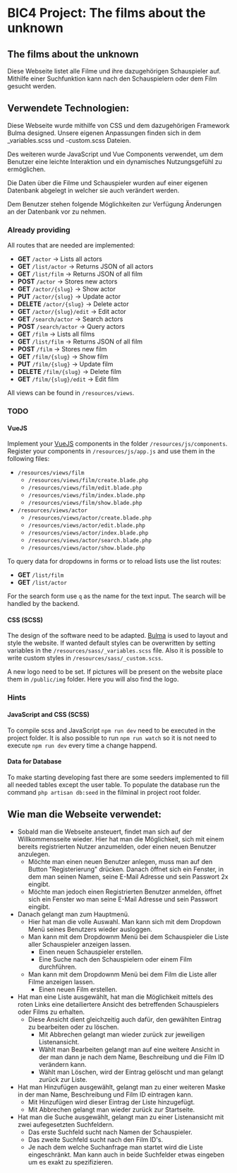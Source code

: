 # BIC4 Project: The films about the unknown

## The films about the unknown

Diese Webseite listet alle Filme und ihre dazugehörigen Schauspieler auf. 
Mithilfe einer Suchfunktion kann nach den Schauspielern oder dem Film gesucht werden.

## Verwendete Technologien:

Diese Webseite wurde mithilfe von CSS und dem dazugehörigen Framework Bulma designed.
Unsere eigenen Anpassungen finden sich in dem _variables.scss und -custom.scss Dateien.

Des weiteren wurde JavaScript und Vue Components verwendet, um dem Benutzer eine leichte Interaktion und ein dynamisches Nutzungsgefühl zu ermöglichen. 

Die Daten über die Filme und Schauspieler wurden auf einer eigenen Datenbank abgelegt in welcher sie auch verändert werden.

Dem Benutzer stehen folgende Möglichkeiten zur Verfügung Änderungen an der Datenbank vor zu nehmen.

### Already providing

All routes that are needed are implemented:
 * **GET** ```/actor``` &rarr; Lists all actors
 * **GET** ```/list/actor``` &rarr; Returns JSON of all actors
 * **GET** ```/list/film``` &rarr; Returns JSON of all film
 * **POST** ```/actor``` &rarr; Stores new actors
 * **GET** ```/actor/{slug}``` &rarr; Show actor
 * **PUT** ```/actor/{slug}``` &rarr; Update actor
 * **DELETE** ```/actor/{slug}``` &rarr; Delete actor
 * **GET** ```/actor/{slug}/edit``` &rarr; Edit actor
 * **GET** ```/search/actor``` &rarr; Search actors
 * **POST** ```/search/actor``` &rarr; Query actors
 * **GET** ```/film``` &rarr; Lists all films
 * **GET** ```/list/film``` &rarr; Returns JSON of all film
 * **POST** ```/film``` &rarr; Stores new film
 * **GET** ```/film/{slug}``` &rarr; Show film
 * **PUT** ```/film/{slug}``` &rarr; Update film
 * **DELETE** ```/film/{slug}``` &rarr; Delete film
 * **GET** ```/film/{slug}/edit``` &rarr; Edit film

All views can be found in ```/resources/views```.

### TODO

#### VueJS

Implement your [VueJS](https://vuejs.org) components in the folder ```/resources/js/components```.
Register your components in ```/resources/js/app.js``` and use them in the following files:

 * ```/resources/views/film```
     * ```/resources/views/film/create.blade.php```
     * ```/resources/views/film/edit.blade.php```
     * ```/resources/views/film/index.blade.php```
     * ```/resources/views/film/show.blade.php```
 * ```/resources/views/actor```
      * ```/resources/views/actor/create.blade.php```
      * ```/resources/views/actor/edit.blade.php```
      * ```/resources/views/actor/index.blade.php```
      * ```/resources/views/actor/search.blade.php```
      * ```/resources/views/actor/show.blade.php```

To query data for dropdowns in forms or to reload lists use the list routes:
 * **GET** ```/list/film```
 * **GET** ```/list/actor```

For the search form use ```q``` as the name for the text input.
The search will be handled by the backend.

#### CSS (SCSS)

The design of the software need to be adapted.
[Bulma](https://bulma.io) is used to layout and style the website.
If wanted default styles can be overwritten by setting variables in the ```/resources/sass/_variables.scss``` file.
Also it is possible to write custom styles in ```/resources/sass/_custom.scss```.

A new logo need to be set. If pictures will be present on the website place them in ```/public/img``` folder.
Here you will also find the logo.

### Hints

#### JavaScript and CSS (SCSS)

To compile scss and JavaScript ```npm run dev``` need to be executed in the project folder.
It is also possible to run ```npm run watch``` so it is not need to execute ```npm run dev``` every time a change happend.

#### Data for Database

To make starting developing fast there are some seeders implemented to fill all needed tables except the user table.
To populate the database run the command ```php artisan db:seed``` in the filminal in project root folder.

## Wie man die Webseite verwendet:
* Sobald man die Webseite ansteuert, findet man sich auf der Willkommensseite wieder.
  Hier hat man die Möglichkeit, sich mit einem bereits registrierten Nutzer anzumelden, oder einen neuen Benutzer anzulegen.
    * Möchte man einen neuen Benutzer anlegen, muss man auf den Button "Registerierung" drücken. Danach öffnet sich ein Fenster,
        in dem man seinen Namen, seine E-Mail Adresse und sein Passwort 2x eingibt. 
    * Möchte man jedoch einen Registrierten Benutzer anmelden, öffnet sich ein Fenster wo man seine E-Mail Adresse und sein Passwort eingibt.
* Danach gelangt man zum Hauptmenü.
    * Hier hat man die volle Auswahl. Man kann sich mit dem Dropdown Menü seines Benutzers wieder ausloggen.
    * Man kann mit dem Dropdownm Menü bei dem Schauspieler die Liste aller Schauspieler anzeigen lassen.
        * Einen neuen Schauspieler erstellen.
        * Eine Suche nach den Schauspielern oder einem Film durchführen.
    * Man kann mit dem Dropdownm Menü bei dem Film die Liste aller Filme anzeigen lassen.
        * Einen neuen Film erstellen.
* Hat man eine Liste ausgewählt, hat man die Möglichkeit mittels des roten Links eine detailiertere Ansicht des betreffenden Schauspielers oder Films zu erhalten.
    * Diese Ansicht dient gleichzeitig auch dafür, den gewählten Eintrag zu bearbeiten oder zu löschen. 
        * Mit Abbrechen gelangt man wieder zurück zur jeweiligen Listenansicht.
        * Wählt man Bearbeiten gelangt man auf eine weitere Ansicht in der man dann je nach dem Name, Beschreibung und die Film ID verändern kann.
        * Wählt man Löschen, wird der Eintrag gelöscht und man gelangt zurück zur Liste.
* Hat man Hinzufügen ausgewählt, gelangt man zu einer weiteren Maske in der man Name, Beschreibung und Film ID eintragen kann.
    * Mit Hinzufügen wird dieser Eintrag der Liste hinzugefügt. 
    * Mit Abbrechen gelangt man wieder zurück zur Startseite.
* Hat man die Suche ausgewählt, gelangt man zu einer Listenansicht mit zwei aufegesetzten Suchfeldern.
    * Das erste Suchfeld sucht nach Namen der Schauspieler. 
    * Das zweite Suchfeld sucht nach den Film ID's.
    * Je nach dem welche Suchanfrage man startet wird die Liste eingeschränkt. Man kann auch in beide Suchfelder etwas eingeben um es exakt zu spezifizieren.




